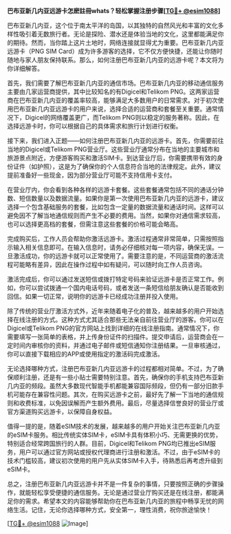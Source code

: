 **巴布亚新几内亚远游卡怎麽註冊whats？轻松掌握注册步骤[[TG💪+ @esim1088](https://t.me/s/esim1088)]**

巴布亚新几内亚，这个位于南太平洋的岛国，以其独特的自然风光和丰富的文化多样性吸引着无数旅行者。无论是探险、潜水还是体验当地的文化，这里都能满足你的期待。然而，当你踏上这片土地时，网络连接就显得尤为重要。巴布亚新几内亚远游卡（PNG SIM Card）成为许多游客的选择，它不仅方便快捷，还能让你随时随地与家人朋友保持联系。那么，如何注册巴布亚新几内亚的远游卡呢？本文将为你详细解答。

首先，我们需要了解巴布亚新几内亚的通信市场。巴布亚新几内亚的移动通信服务主要由几家运营商提供，其中比较知名的有Digicel和Telikom PNG。这两家运营商在巴布亚新几内亚的覆盖率较高，能够满足大多数用户的日常需求。对于初次使用巴布亚新几内亚远游卡的用户来说，选择合适的运营商和套餐至关重要。通常情况下，Digicel的网络覆盖更广，而Telikom PNG则以稳定的服务著称。因此，在选择远游卡时，你可以根据自己的具体需求和旅行计划进行权衡。

接下来，我们进入正题——如何注册巴布亚新几内亚的远游卡。首先，你需要前往当地的Digicel或Telikom PNG营业厅。这些营业厅通常分布在当地的主要城市和旅游景点附近，方便游客购买和激活SIM卡。到达营业厅后，你需要携带有效的身份证件（如护照），这是为了确保你的个人信息符合当地的法律规定。此外，建议提前准备好一些现金，因为部分营业厅可能不支持信用卡支付。

在营业厅内，你会看到各种各样的远游卡套餐。这些套餐通常包括不同的通话分钟数、短信数量以及数据流量。如果你是第一次使用巴布亚新几内亚的远游卡，建议选择一个包含基础服务的套餐，比如包含一定量的数据流量和通话时间。这样可以避免因不了解当地通信规则而产生不必要的费用。当然，如果你对通信需求较高，也可以选择更高档的套餐，但需注意这些套餐的价格可能会略高。

完成购买后，工作人员会帮助你激活远游卡。激活过程通常非常简单，只需按照指示输入相关信息即可。在输入信息时，请务必仔细核对每一项内容，确保无误。一旦激活成功，你的远游卡就可以正常使用了。需要注意的是，不同运营商的激活流程可能略有差异，因此在操作过程中如有疑问，可以随时向工作人员咨询。

激活完成后，你可以通过发送短信或拨打特定号码来验证远游卡是否正常工作。例如，你可以尝试拨通一个国内电话号码，或者发送一条短信给朋友确认是否能收到回信。如果一切正常，说明你的远游卡已经成功注册并投入使用。

除了传统的营业厅激活方式外，近年来随着电子化的普及，越来越多的用户开始选择在线注册的方式。这种方式尤其适合那些无法亲自前往营业厅的游客。你可以在Digicel或Telikom PNG的官方网站上找到详细的在线注册指南。通常情况下，你需要填写一张简单的表格，并上传身份证件的扫描件。提交申请后，运营商会在一定时间内审核你的资料，并通过电子邮件或短信通知你注册结果。一旦审核通过，你可以直接下载相应的APP或使用指定的激活码完成激活。

无论选择哪种方式，注册巴布亚新几内亚远游卡的过程都相对简单。不过，为了确保顺利注册，还是有一些小贴士需要特别注意。首先，确保你的手机支持巴布亚新几内亚的频段。虽然大多数现代智能手机都能兼容国际频段，但仍有一部分旧款手机可能存在兼容性问题。其次，在购买远游卡之前，最好先了解一下当地的通信规则和收费标准，以免因误解而产生额外费用。最后，尽量选择信誉良好的营业厅或官方渠道购买远游卡，以保障自身权益。

值得一提的是，随着eSIM技术的发展，越来越多的用户开始关注巴布亚新几内亚的eSIM卡服务。相比传统实体SIM卡，eSIM卡具有体积小巧、无需更换的优势，特别适合经常跨国旅行的人群。目前，Digicel和Telikom PNG均已推出eSIM服务，用户可以通过官方网站或授权代理商进行注册和激活。不过，由于eSIM卡的技术门槛较高，建议初次使用的用户先从实体SIM卡入手，待熟悉后再考虑升级到eSIM卡。

总之，注册巴布亚新几内亚远游卡并不是一件复杂的事情，只要按照正确的步骤操作，就能轻松享受便捷的通信服务。无论是通过营业厅购买还是在线注册，都能满足你的需求。希望本文的内容能够帮助你在巴布亚新几内亚的旅程中畅享无忧的网络生活。记住，无论你选择哪种方式，安全第一，理性消费，祝你旅途愉快！

[[TG💪+ @esim1088](https://t.me/s/esim1088) ![Image](https://i.postimg.cc/4NQfJmqS/Snipaste-2025-05-13-00-14-12.png)]